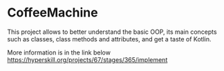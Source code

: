 # CoffeeMachine
This project allows to better understand the basic OOP, its main concepts such as classes, class methods and attributes, and get a taste of Kotlin.

More information is in the link below
https://hyperskill.org/projects/67/stages/365/implement
